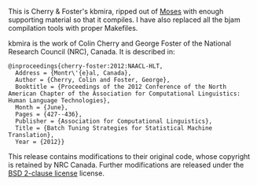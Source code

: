 This is Cherry & Foster's kbmira, ripped out of [Moses](http://www.statmt.org/moses/) with enough
supporting material so that it compiles. I have also replaced all the bjam compilation tools with
proper Makefiles.

kbmira is the work of Colin Cherry and George Foster of the National Research Council (NRC),
Canada. It is described in:

    @inproceedings{cherry-foster:2012:NAACL-HLT,
      Address = {Montr\'{e}al, Canada},
      Author = {Cherry, Colin and Foster, George},
      Booktitle = {Proceedings of the 2012 Conference of the North American Chapter of the Association for Computational Linguistics: Human Language Technologies},
      Month = {June},
      Pages = {427--436},
      Publisher = {Association for Computational Linguistics},
      Title = {Batch Tuning Strategies for Statistical Machine Translation},
      Year = {2012}}

This release contains modifications to their original code, whose copyright is retained by NRC
Canada. Further modifications are released under the
[BSD 2-clause license](http://opensource.org/licenses/BSD-2-Clause) license.


